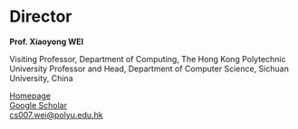 # Director

**Prof. Xiaoyong WEI**

Visiting Professor, Department of Computing, The Hong Kong Polytechnic University
Professor and Head, Department of Computer Science, Sichuan University, China

[Homepage](https://www4.comp.polyu.edu.hk/~x1wei/)<br>
[Google Scholar](https://scholar.google.com/citations?user=8kxWTokAAAAJ)<br>
[cs007.wei@polyu.edu.hk](mailto:cs007.wei@polyu.edu.hk)<br>
